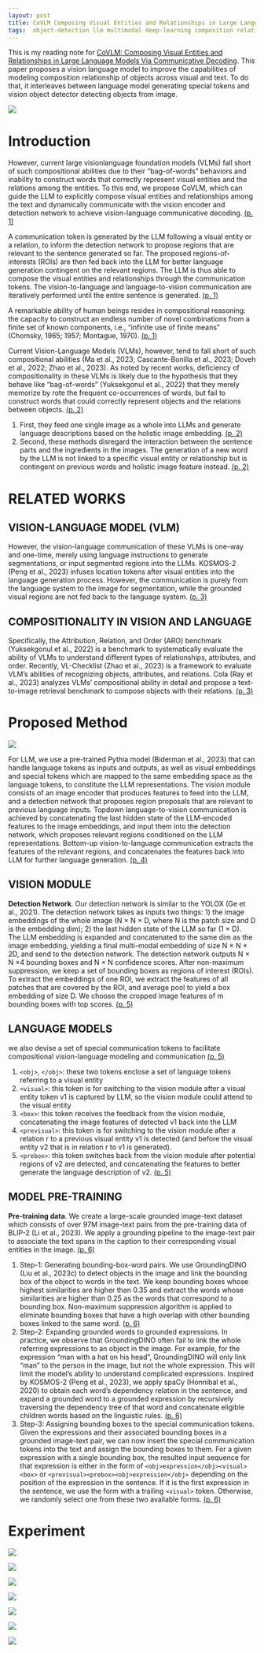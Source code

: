 ```yaml
---
layout: post
title: CoVLM Composing Visual Entities and Relationships in Large Language Models Via Communicative Decoding
tags:  object-detection llm multimodal deep-learning composition relationship fast-rcnn detr co-vlm bag-of-words yolox clip flava blip blip2 kosmos flamingo visual-grounding
---
```


This is my reading note for [CoVLM: Composing Visual Entities and Relationships in Large Language Models Via Communicative Decoding](http://arxiv.org/abs/2311.03354). This paper proposes a vision language model to improve the capabilities of modeling composition relationship of objects across visual and text. To do that, it interleaves between language model generating special tokens and vision object detector detecting objects from image.

![](https://raw.githubusercontent.com/zhangtemplar/zhangtemplar.github.io/master/uPic/liCoVLMComposingVisual2023-2-x103-y545.png) 

# Introduction
However, current large visionlanguage foundation models (VLMs) fall short of such compositional abilities due to their “bag-of-words” behaviors and inability to construct words that correctly represent visual entities and the relations among the entities. To this end, we propose CoVLM, which can guide the LLM to explicitly compose visual entities and relationships among the text and dynamically communicate with the vision encoder and detection network to achieve vision-language communicative decoding. [(p. 1)](zotero://open-pdf/library/items/M3TH2HGU?page=1&annotation=FYHQG577)

A communication token is generated by the LLM following a visual entity or a relation, to inform the detection network to propose regions that are relevant to the sentence generated so far. The proposed regions-of-interests (ROIs) are then fed back into the LLM for better language generation contingent on the relevant regions. The LLM is thus able to compose the visual entities and relationships through the communication tokens. The vision-to-language and language-to-vision communication are iteratively performed until the entire sentence is generated. [(p. 1)](zotero://open-pdf/library/items/M3TH2HGU?page=1&annotation=UPKNK3C3)

A remarkable ability of human beings resides in compositional reasoning: the capacity to construct an endless number of novel combinations from a finite set of known components, i.e., “infinite use of finite means” (Chomsky, 1965; 1957; Montague, 1970). [(p. 1)](zotero://open-pdf/library/items/M3TH2HGU?page=1&annotation=B5KN6FU5)

Current Vision-Language Models (VLMs), however, tend to fall short of such compositional abilities (Ma et al., 2023; Cascante-Bonilla et al., 2023; Doveh et al., 2022; Zhao et al., 2023). As noted by recent works, deficiency of compositionality in these VLMs is likely due to the hypothesis that they behave like “bag-of-words” (Yuksekgonul et al., 2022) that they merely memorize by rote the frequent co-occurrences of words, but fail to construct words that could correctly represent objects and the relations between objects. [(p. 2)](zotero://open-pdf/library/items/M3TH2HGU?page=2&annotation=BA8QX83D)

1. First, they feed one single image as a whole into LLMs and generate language descriptions based on the holistic image embedding. [(p. 2)](zotero://open-pdf/library/items/M3TH2HGU?page=2&annotation=Y64ZP9ZN)
2. Second, these methods disregard the interaction between the sentence parts and the ingredients in the images. The generation of a new word by the LLM is not linked to a specific visual entity or relationship but is contingent on previous words and holistic image feature instead. [(p. 2)](zotero://open-pdf/library/items/M3TH2HGU?page=2&annotation=AQWRHYLM)

# RELATED WORKS
## VISION-LANGUAGE MODEL (VLM)
However, the vision-language communication of these VLMs is one-way and one-time, merely using language instructions to generate segmentations, or input segmented regions into the LLMs. KOSMOS-2 (Peng et al., 2023) infuses location tokens after visual entities into the language generation process. However, the communication is purely from the language system to the image for segmentation, while the grounded visual regions are not fed back to the language system. [(p. 3)](zotero://open-pdf/library/items/M3TH2HGU?page=3&annotation=CZRZDWLY)

## COMPOSITIONALITY IN VISION AND LANGUAGE
Specifically, the Attribution, Relation, and Order (ARO) benchmark (Yuksekgonul et al., 2022) is a benchmark to systematically evaluate the ability of VLMs to understand different types of relationships, attributes, and order. Recently, VL-Checklist (Zhao et al., 2023) is a framework to evaluate VLM’s abilities of recognizing objects, attributes, and relations. Cola (Ray et al., 2023) analyzes VLMs’ compositional ability in detail and propose a text-to-image retrieval benchmark to compose objects with their relations. [(p. 3)](zotero://open-pdf/library/items/M3TH2HGU?page=3&annotation=ARJ3PWEG)

# Proposed Method
![](https://raw.githubusercontent.com/zhangtemplar/zhangtemplar.github.io/master/uPic/liCoVLMComposingVisual2023-4-x104-y461.png) 

For LLM, we use a pre-trained Pythia model (Biderman et al., 2023) that can handle language tokens as inputs and outputs, as well as visual embeddings and special tokens which are mapped to the same embedding space as the language tokens, to constitute the LLM representations.  The vision module consists of an image encoder that produces features to feed into the LLM, and a detection network that proposes region proposals that are relevant to previous language inputs. Topdown language-to-vision communication is achieved by concatenating the last hidden state of the LLM-encoded features to the image embeddings, and input them into the detection network, which proposes relevant regions conditioned on the LLM representations. Bottom-up vision-to-language communication extracts the features of the relevant regions, and concatenates the features back into LLM for further language generation. [(p. 4)](zotero://open-pdf/library/items/M3TH2HGU?page=4&annotation=6ZH5GUNG)

## VISION MODULE
**Detection Network**. Our detection network is similar to the YOLOX (Ge et al., 2021). The detection network takes as inputs two things: 1) the image embeddings of the whole image (N × N × D, where N is the patch size and D is the embedding dim); 2) the last hidden state of the LLM so far (1 × D). The LLM embedding is expanded and concatenated to the same dim as the image embedding, yielding a final multi-modal embedding of size N × N × 2D, and send to the detection network. The detection network outputs N × N ×4 bounding boxes and N × N confidence scores.  After non-maximum suppression, we keep a set of bounding boxes as regions of interest (ROIs). To extract the embeddings of one ROI, we extract the features of all patches that are covered by the ROI, and average pool to yield a box embedding of size D. We choose the cropped image features of m bounding boxes with top scores. [(p. 5)](zotero://open-pdf/library/items/M3TH2HGU?page=5&annotation=3BNV3IHI)

## LANGUAGE MODELS
we also devise a set of special communication tokens to facilitate compositional vision-language modeling and communication [(p. 5)](zotero://open-pdf/library/items/M3TH2HGU?page=5&annotation=TP8HQEP6)

1. `<obj>`, `</obj>`: these two tokens enclose a set of language tokens referring to a visual entity
2. `<visual>`: this token is for switching to the vision module after a visual entity token v1 is captured by LLM, so the vision module could attend to the visual entity
3. `<box>`: this token receives the feedback from the vision module, concatenating the image features of detected v1 back into the LLM 
4. `<previsual>`: this token is for switching to the vision module after a relation r to a previous visual entity v1 is detected (and before the visual entity v2 that is in relation r to v1 is generated).
5. `<prebox>`: this token switches back from the vision module after potential regions of v2 are detected, and concatenating the features to better generate the language description of v2. [(p. 5)](zotero://open-pdf/library/items/M3TH2HGU?page=5&annotation=JCIYCAFP)

## MODEL PRE-TRAINING
**Pre-training data**. We create a large-scale grounded image-text dataset which consists of over 97M image-text pairs from the pre-training data of BLIP-2 (Li et al., 2023). We apply a grounding pipeline to the image-text pair to associate the text spans in the caption to their corresponding visual entities in the image. [(p. 6)](zotero://open-pdf/library/items/M3TH2HGU?page=6&annotation=L44TAQMD)
1. Step-1: Generating bounding-box-word pairs. We use GroundingDINO (Liu et al., 2023c) to detect objects in the image and link the bounding box of the object to words in the text. We keep bounding boxes whose highest similarities are higher than 0.35 and extract the words whose similarities are higher than 0.25 as the words that correspond to a bounding box. Non-maximum suppression algorithm is applied to eliminate bounding boxes that have a high overlap with other bounding boxes linked to the same word. [(p. 6)](zotero://open-pdf/library/items/M3TH2HGU?page=6&annotation=LU8CA4DZ)
2. Step-2: Expanding grounded words to grounded expressions. In practice, we observe that GroundingDINO often fail to link the whole referring expressions to an object in the image. For example, for the expression “man with a hat on his head”, GroundingDINO will only link “man” to the person in the image, but not the whole expression. This will limit the model’s ability to understand complicated expressions. Inspired by KOSMOS-2 (Peng et al., 2023), we apply spaCy (Honnibal et al., 2020) to obtain each word’s dependency relation in the sentence, and expand a grounded word to a grounded expression by recursively traversing the dependency tree of that word and concatenate eligible children words based on the linguistic rules. [(p. 6)](zotero://open-pdf/library/items/M3TH2HGU?page=6&annotation=U8AN7HH5)
3. Step-3: Assigning bounding boxes to the special communication tokens. Given the expressions and their associated bounding boxes in a grounded image-text pair, we can now insert the special communication tokens into the text and assign the bounding boxes to them. For a given expression with a single bounding box, the resulted input sequence for that expression is either in the form of `<obj>expression</obj><visual><box>` or `<previsual><prebox><obj>expression</obj>` depending on the position of the expression in the sentence. If it is the first expression in the sentence, we use the form with a trailing `<visual>` token. Otherwise, we randomly select one from these two available forms. [(p. 6)](zotero://open-pdf/library/items/M3TH2HGU?page=6&annotation=AV5X4VPW)

# Experiment
![](https://raw.githubusercontent.com/zhangtemplar/zhangtemplar.github.io/master/uPic/liCoVLMComposingVisual2023-7-x103-y542.png) 

![](https://raw.githubusercontent.com/zhangtemplar/zhangtemplar.github.io/master/uPic/liCoVLMComposingVisual2023-8-x152-y553.png) 

![](https://raw.githubusercontent.com/zhangtemplar/zhangtemplar.github.io/master/uPic/liCoVLMComposingVisual2023-8-x300-y373.png) 

![](https://raw.githubusercontent.com/zhangtemplar/zhangtemplar.github.io/master/uPic/liCoVLMComposingVisual2023-9-x104-y603.png) 

![](https://raw.githubusercontent.com/zhangtemplar/zhangtemplar.github.io/master/uPic/liCoVLMComposingVisual2023-9-x358-y76.png) 

![](https://raw.githubusercontent.com/zhangtemplar/zhangtemplar.github.io/master/uPic/liCoVLMComposingVisual2023-14-x103-y342.png) 

![](https://raw.githubusercontent.com/zhangtemplar/zhangtemplar.github.io/master/uPic/liCoVLMComposingVisual2023-15-x138-y255.png) 

